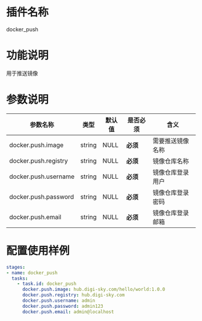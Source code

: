 # 插件名称 

docker_push

# 功能说明

用于推送镜像

# 参数说明

| 参数名称 | 类型 | 默认值 | 是否必须 | 含义 |
|---|---|---|---|---|
| docker.push.image | string | NULL | **必须** | 需要推送镜像名称 |
| docker.push.registry | string | NULL | **必须** | 镜像仓库名称 |
| docker.push.username | string | NULL | **必须** | 镜像仓库登录用户 |
| docker.push.password | string | NULL | **必须** | 镜像仓库登录密码 |
| docker.push.email | string | NULL | **必须** | 镜像仓库登录邮箱 |


# 配置使用样例

```yml
stages:
- name: docker_push
  tasks:
    - task.id: docker_push
      docker.push.image: hub.digi-sky.com/hello/world:1.0.0
      docker.push.registry: hub.digi-sky.com
      docker.push.username: admin
      docker.push.password: admin123
      docker.push.email: admin@localhost
```
